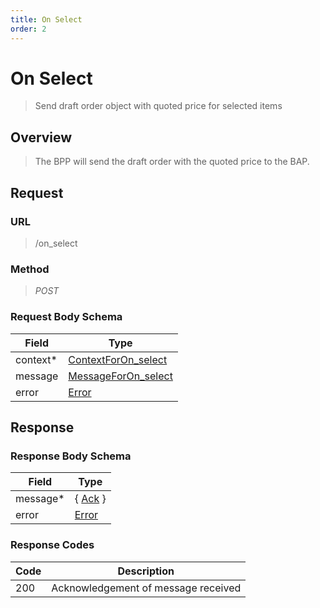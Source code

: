 ```yaml
---
title: On Select
order: 2
---
```


# On Select

> Send draft order object with quoted price for selected items

## Overview

> The BPP will send the draft order with the quoted price to the BAP.

## Request

### URL

> /on_select

### Method

> _POST_

### Request Body Schema

| **Field** | **Type**                                                                             |
| --------- | ------------------------------------------------------------------------------------ |
| context\* | [ContextForOn_select](/docs/core-specification/schema-reference/contextforon_select) |
| message   | [MessageForOn_select](/docs/core-specification/schema-reference/messageforon_select) |
| error     | [Error](/docs/core-specification/schema-reference/error)                             |

## Response

### Response Body Schema

| **Field** | **Type**                                                 |
| --------- | -------------------------------------------------------- |
| message\* | { [Ack](/docs/core-specification/schema-reference/ack) } |
| error     | [Error](/docs/core-specification/schema-reference/error) |

### Response Codes

| **Code** | **Description**                     |
| -------- | ----------------------------------- |
| 200      | Acknowledgement of message received |
